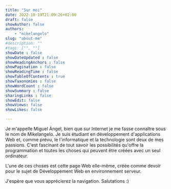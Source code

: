```yaml
---
title: "Sur moi"
date: 2022-10-19T21:09:26+02:00
draft: false
showAuthor: false
authors: 
    - "mikelangelo"
slug: "about-me"
#description: ""
#tags: ["", ""]
showDate : false
showDateUpdated : false
showHeadingAnchors : false
showPagination : false
showReadingTime : false
showTableOfContents : true
showTaxonomies : false 
showWordCount : false
showSummary : false
sharingLinks : false
showEdit: false
showViews: false
showLikes: false

---
```


Je m'appelle Miguel Ángel, bien que sur Internet je me fasse connaître sous le nom de Mikelangelo.
Je suis étudiant en développement d'applications Web et, comme prévu, le
l'informatique et la technologie sont deux de mes passions. C'est fascinant de tout savoir
les possibilités qu'offre la programmation et toutes les choses qui peuvent être créées
avec un seul ordinateur.

L'une de ces choses est cette page Web elle-même, créée comme devoir pour le sujet de
Développement Web en environnement serveur.

J'espère que vous apprécierez la navigation. Salutations :)
